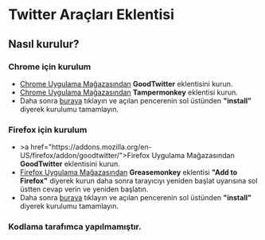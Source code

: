 # Twitter Araçları Eklentisi


<h2>Nasıl kurulur?</h2>
<h3>Chrome için kurulum</h3>
<ul>
<li><a href="https://chrome.google.com/webstore/detail/goodtwitter/jbanhionoclikdjnjlcmefiofgjimgca">Chrome Uygulama Mağazasından</a> <b>GoodTwitter</b> eklentisini kurun.</li>
<li><a href="https://chrome.google.com/webstore/category/extensions">Chrome Uygulama Mağazasından</a> <b>Tampermonkey</b> eklentisi kurun.</li>
<li>Daha sonra <a href="https://github.com/Warsofdays/Twitter-Araclari/raw/master/twitter-araclari.user.js">buraya</a> tıklayın ve açılan pencerenin sol üstünden <b>"install"</b> diyerek kurulumu tamamlayın.</li>
</ul>

<h3>Firefox için kurulum</h3>
<ul>
<li>>a href="https://addons.mozilla.org/en-US/firefox/addon/goodtwitter/">Firefox Uygulama Mağazasından</a> <b>GoodTwitter</b> eklentisini kurun.</li>
<li><a href="https://addons.mozilla.org/en-US/firefox/">Firefox Uygulama Mağazasından</a> <b>Greasemonkey</b> eklentisi <b>"Add to Firefox"</b> diyerek kurun daha sonra tarayıcıyı yeniden başlat uyarısına sol üstten cevap verin ve yeniden başlatın.</li>
<li>Daha sonra <a href="https://github.com/Warsofdays/Twitter-Araclari/raw/master/twitter-araclari.user.js">buraya</a> tıklayın ve açılan pencerenin sol üstünden <b>"install"</b> diyerek kurulumu tamamlayın.</li>
</ul>

<h3>Kodlama tarafımca yapılmamıştır.</h3>
